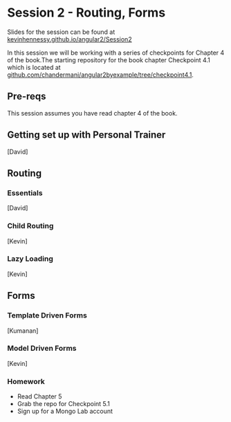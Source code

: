 # Session 2 - Routing, Forms

Slides for the session can be found at [kevinhennessy.github.io/angular2/Session2](http://kevinhennessy.github.io/angular2/Session2)

In this session we will be working with a series of checkpoints for Chapter 4 of the book.The starting repository for the book chapter Checkpoint 4.1 which is located at [github.com/chandermani/angular2byexample/tree/checkpoint4.1](https://github.com/chandermani/angular2byexample/tree/checkpoint4.1). 

## Pre-reqs
This session assumes you have read chapter 4 of the book.

## Getting set up with Personal Trainer
[David]
## Routing
### Essentials
[David]
### Child Routing
[Kevin]
### Lazy Loading
[Kevin]
## Forms
### Template Driven Forms
[Kumanan]
### Model Driven Forms
[Kevin]
### Homework
* Read Chapter 5
* Grab the repo for Checkpoint 5.1
* Sign up for a Mongo Lab account 